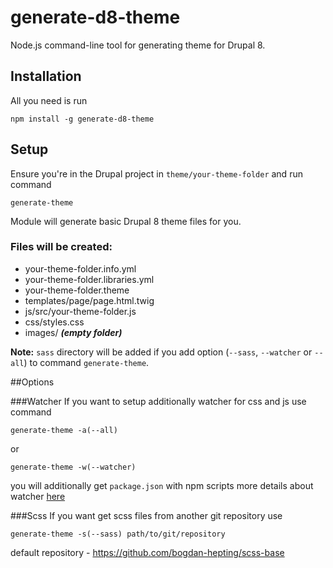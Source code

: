 # generate-d8-theme

Node.js command-line tool for generating theme for Drupal 8.

## Installation
All you need is run
```
npm install -g generate-d8-theme
```


## Setup
Ensure you're in the Drupal project in `theme/your-theme-folder` and run command
```
generate-theme
```
Module will generate basic Drupal 8 theme files for you.

### Files will be created:
- your-theme-folder.info.yml
- your-theme-folder.libraries.yml
- your-theme-folder.theme
- templates/page/page.html.twig
- js/src/your-theme-folder.js
- css/styles.css
- images/ _**(empty folder)**_

**Note:** `sass` directory will be added if you add option (`--sass`, `--watcher` or `--all`) to command `generate-theme`.

##Options

###Watcher
If you want to setup additionally watcher for css and js use command 
```
generate-theme -a(--all)
```
or
```
generate-theme -w(--watcher)
```
you will additionally get `package.json` with npm scripts
more details about watcher [here](https://github.com/bogdan-hepting/npm-watcher#themekit)

###Scss
If you want get scss files from another git repository use
```
generate-theme -s(--sass) path/to/git/repository
```
default repository - https://github.com/bogdan-hepting/scss-base

